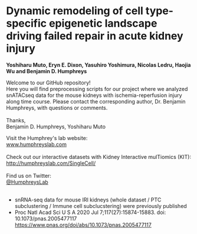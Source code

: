 # **Dynamic remodeling of cell type-specific epigenetic landscape driving failed repair in acute kidney injury**
__Yoshiharu Muto, Eryn E. Dixon, Yasuhiro Yoshimura, Nicolas Ledru, Haojia Wu and Benjamin D. Humphreys__  

Welcome to our GitHub repository!  
Here you will find preprocessing scripts for our project where we analyzed snATACseq data for the mouse kidneys with ischemia-reperfusion injury along time course. Please contact the corresponding author, Dr. Benjamin Humphreys, with questions or comments.  
<br/>
Thanks,  
Benjamin D. Humphreys, Yoshiharu Muto

Visit the Humphrey's lab website:   
www.humphreyslab.com  
<br/>
Check out our interactive datasets with Kidney Interactive mulTiomics (KIT):  
http://humphreyslab.com/SingleCell/
<br/><br/>
Find us on Twitter: 
<br/>
  <a href="https://twitter.com/HumphreysLab?ref_src=twsrc%5Etfw" class="twitter-follow-button" data-show-count="false"> @HumphreysLab</a>
<br/><br/>

* snRNA-seq data for mouse IRI kidneys (whole dataset / PTC subclustering / Immune cell subclucstering) were previously published
* Proc Natl Acad Sci U S A 2020 Jul 7;117(27):15874-15883. doi: 10.1073/pnas.2005477117
  https://www.pnas.org/doi/abs/10.1073/pnas.2005477117
